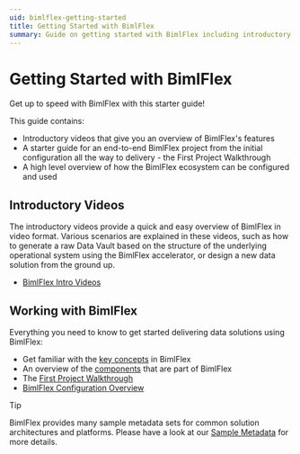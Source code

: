 ```yaml
---
uid: bimlflex-getting-started
title: Getting Started with BimlFlex
summary: Guide on getting started with BimlFlex including introductory videos, initial configuration, and first project walkthrough
---
```

# Getting Started with BimlFlex

Get up to speed with BimlFlex with this starter guide!

This guide contains:

* Introductory videos that give you an overview of BimlFlex's features
* A starter guide for an end-to-end BimlFlex project from the initial configuration all the way to delivery - the First Project Walkthrough
* A high level overview of how the BimlFlex ecosystem can be configured and used

## Introductory Videos

The introductory videos provide a quick and easy overview of BimlFlex in video format. Various scenarios are explained in these videos, such as how to generate a raw Data Vault based on the structure of the underlying operational system using the BimlFlex accelerator, or design a new data solution from the ground up.

* [BimlFlex Intro Videos](xref:bimlflex-getting-started-intro-videos)

## Working with BimlFlex

Everything you need to know to get started delivering data solutions using BimlFlex:

* Get familiar with the [key concepts](xref:bimlflex-concepts-overview) in BimlFlex
* An overview of the [components](xref:bimlflex-components-overview) that are part of BimlFlex
* The [First Project Walkthrough](xref:bimlflex-getting-started-first-project-walkthrough)
* [BimlFlex Configuration Overview](xref:bimlflex-getting-started-initial-configuration)

> [!TIP]
> BimlFlex provides many sample metadata sets for common solution architectures and platforms. Please have a look at our [Sample Metadata](xref:bimlflex-sample-metadata) for more details.
